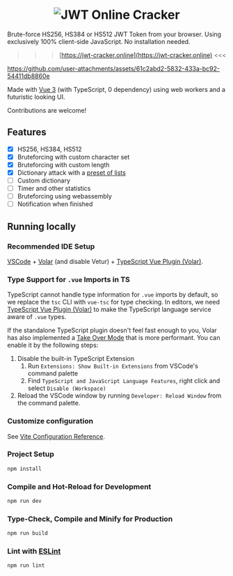 <div align=center>
    <h1>
    <img src="https://github.com/user-attachments/assets/e93900d2-3fbb-4724-8d26-69659f2c5994" alt="JWT Online Cracker" />
    </h1>
</div>

Brute-force HS256, HS384 or HS512 JWT Token from your browser. Using exclusively 100% client-side JavaScript. No installation needed.

>>> [https://jwt-cracker.online](https://jwt-cracker.online) <<<

https://github.com/user-attachments/assets/61c2abd2-5832-433a-bc92-54411db8860e

Made with [Vue 3](https://vuejs.org) (with TypeScript, 0 dependency) using web workers and a futuristic looking UI.

Contributions are welcome!

## Features
- [x] HS256, HS384, HS512
- [x] Bruteforcing with custom character set
- [x] Bruteforcing with custom length
- [x] Dictionary attack with a [preset of lists](https://github.com/danielmiessler/SecLists)
- [ ] Custom dictionary
- [ ] Timer and other statistics
- [ ] Bruteforcing using webassembly
- [ ] Notification when finished

## Running locally

### Recommended IDE Setup

[VSCode](https://code.visualstudio.com/) + [Volar](https://marketplace.visualstudio.com/items?itemName=Vue.volar) (and disable Vetur) + [TypeScript Vue Plugin (Volar)](https://marketplace.visualstudio.com/items?itemName=Vue.vscode-typescript-vue-plugin).

### Type Support for `.vue` Imports in TS

TypeScript cannot handle type information for `.vue` imports by default, so we replace the `tsc` CLI with `vue-tsc` for type checking. In editors, we need [TypeScript Vue Plugin (Volar)](https://marketplace.visualstudio.com/items?itemName=Vue.vscode-typescript-vue-plugin) to make the TypeScript language service aware of `.vue` types.

If the standalone TypeScript plugin doesn't feel fast enough to you, Volar has also implemented a [Take Over Mode](https://github.com/johnsoncodehk/volar/discussions/471#discussioncomment-1361669) that is more performant. You can enable it by the following steps:

1. Disable the built-in TypeScript Extension
   1. Run `Extensions: Show Built-in Extensions` from VSCode's command palette
   2. Find `TypeScript and JavaScript Language Features`, right click and select `Disable (Workspace)`
2. Reload the VSCode window by running `Developer: Reload Window` from the command palette.

### Customize configuration

See [Vite Configuration Reference](https://vitejs.dev/config/).

### Project Setup

```sh
npm install
```

### Compile and Hot-Reload for Development

```sh
npm run dev
```

### Type-Check, Compile and Minify for Production

```sh
npm run build
```

### Lint with [ESLint](https://eslint.org/)

```sh
npm run lint
```
